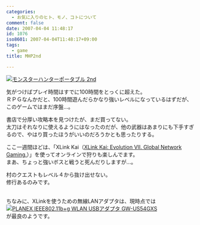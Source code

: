 ```yaml
---
categories:
  - お気に入りのヒト、モノ、コトについて
comment: false
date: 2007-04-04 11:48:17
id: 1076
iso8601: 2007-04-04T11:48:17+09:00
tags:
  - game
title: MHP2nd

---
```


<div class="entry-body">
  <p><a href="http://www.amazon.co.jp/exec/obidos/ASIN/B000GWKY9Y/nqounet-22/ref=nosim/" name="amazletlink" id="amazletlink"><img src="http://images-jp.amazon.com/images/P/B000GWKY9Y.09.MZZZZZZZ.jpg" alt="モンスターハンターポータブル 2nd" style="border: none;" /></a></p>

  <p>気がつけばプレイ時間はすでに100時間をとっくに超えた。<br />
    ＲＰＧなんかだと、100時間遊んだらかなり強いレベルになっているはずだが、このゲームではまだ序盤…。</p>

  <p>書店で分厚い攻略本を見つけたが、まだ買ってない。<br />
    太刀はそれなりに使えるようにはなったのだが、他の武器はあまりにも下手すぎるので、やはり買ったほうがいいのだろうかとも思ったりする。<br /></p>

  <p>ここ一週間ほどは、「XLink Kai（<a href="http://www.teamxlink.co.uk">XLink Kai: Evolution VII. Global Network Gaming.</a>）」を使ってオンラインで狩りも楽しんでます。<br />
    まあ、ちょっと強いボスと戦うと死んだりしますが…。</p>

  <p>村のクエストもレベル４から抜け出せない。<br />
    修行あるのみです。</p>

  <p><br />
    ちなみに、XLinkを使うための無線LANアダプタは、現時点では<br /><a href="http://www.amazon.co.jp/exec/obidos/ASIN/B000FOTJSU/nqounet-22/ref=nosim/" name="amazletlink" id="amazletlink"><img src="http://images-jp.amazon.com/images/P/B000FOTJSU.09.MZZZZZZZ.jpg" alt="PLANEX IEEE802.11b+g WLAN USBアダプタ GW-US54GXS" style="border: none;" /></a><br />
    が最良のようです。<br /></p>
</div>
